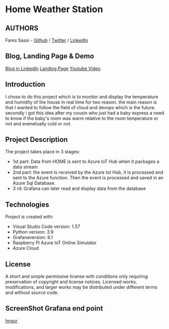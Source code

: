 # Home Weather Station

## AUTHORS
Fares Sassi - [Github](https://https://github.com/Fares84) / [Twitter](https://twitter.com/faressassi) / [LinkedIn](https://www.linkedin.com/in/faress-s-8b55a61b1/)

## Blog, Landing Page & Demo
[Blog in LinkedIn]()
[Landing Page](https://252892.wixsite.com/landingpagefares)
[Youtube Video](https://www.youtube.com/watch?v=bUlbu-Joi_0)

## Introduction
I chose to do this project which is to monitor and display the temperature
and humidity of the house in real time for two reason. the main reason is that
I wanted to follow the field of cloud and devops which is the future. secondly
i got this idea after my cousin who just had a baby express a need to know
if the baby's room was warm relative to the room temperature or not
and evenetually cold or not.

## Project Description
The project takes place in 3 stages:
* 1st part: Data from HOME is sent to Azure IoT Hub when it packages a data stream
* 2nd part: the event is received by the Azure Iot Hub, it is processed and sent
to the Azure function. Then the event is processed and saved in an Azure Sql Database.
* 3 rd: Grafana can later read and display data from the database

## Technologies
Project is created with:
* Visual Studio Code version: 1.57
* Python version: 3.9
* Grafanaversion: 8.1
* Raspberry Pi Azure IoT Online Simulator
* Azure Cloud

## License
A short and simple permissive license with conditions only requiring
preservation of copyright and license notices.
Licensed works, modifications, and larger works may be distributed under
different terms and without source code.

## ScreenShot Grafana end point
[Imgur](https://imgur.com/7LyeP4a)
